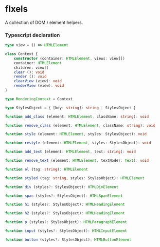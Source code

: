 # flxels
A collection of DOM / element helpers.

### Typescript declaration
```typescript
type view = () => HTMLElement
```
```typescript
class Context {
	constructor (container: HTMLElement, views: view[])
	container: HTMLElement
	children: view[]
	clear (): void
	render (): void
	clearView (view): void
	renderView (view): void
}
```
```typescript
type RenderingContext = Context
```
```typescript
type StylesObject = { [key: string]: string | StylesObject }
```
```typescript
function add_class (element: HTMLElement, className: string): void
```
```typescript
function remove_class (element: HTMLElement, className: string): void
```
```typescript
function style (element: HTMLElement, styles: StylesObject): void
```
```typescript
function restyle (element: HTMLElement, styles: StylesObject): void
```
```typescript
function add_text (element: HTMLElement, text: string): void
```
```typescript
function remove_text (element: HTMLElement, textNode?: Text): void
```
```typescript
function el (tag: string): HTMLElement
```
```typescript
function styled (tag: string, styles: StylesObject): HTMLElement
```
```typescript
function div (styles?: StylesObject): HTMLDivElement
```
```typescript
function span (styles?: StylesObject): HTMLSpanElement
```
```typescript
function h1 (styles?: StylesObject): HTMLHeadingElement
```
```typescript
function h2 (styles?: StylesObject): HTMLHeadingElement
```
```typescript
function p (styles?: StylesObject): HTMLParagraphElement
```
```typescript
function input (styles?: StylesObject): HTMLInputElement
```
```typescript
function button (styles?: StylesObject): HTMLButtonElement
```